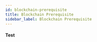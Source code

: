 ```yaml
---
id: blockchain-prerequisite
title: Blockchain Prerequisite
sidebar_label: Blockchain Prerequisite
---
```


#### Test